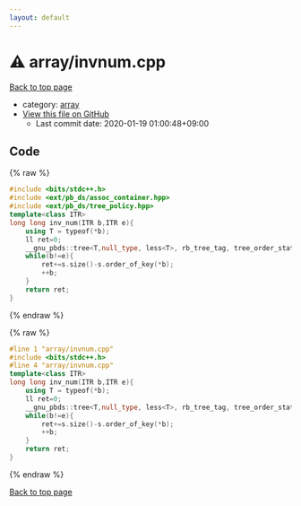 ```yaml
---
layout: default
---
```


<!-- mathjax config similar to math.stackexchange -->
<script type="text/javascript" async
  src="https://cdnjs.cloudflare.com/ajax/libs/mathjax/2.7.5/MathJax.js?config=TeX-MML-AM_CHTML">
</script>
<script type="text/x-mathjax-config">
  MathJax.Hub.Config({
    TeX: { equationNumbers: { autoNumber: "AMS" }},
    tex2jax: {
      inlineMath: [ ['$','$'] ],
      processEscapes: true
    },
    "HTML-CSS": { matchFontHeight: false },
    displayAlign: "left",
    displayIndent: "2em"
  });
</script>

<script type="text/javascript" src="https://cdnjs.cloudflare.com/ajax/libs/jquery/3.4.1/jquery.min.js"></script>
<script src="https://cdn.jsdelivr.net/npm/jquery-balloon-js@1.1.2/jquery.balloon.min.js" integrity="sha256-ZEYs9VrgAeNuPvs15E39OsyOJaIkXEEt10fzxJ20+2I=" crossorigin="anonymous"></script>
<script type="text/javascript" src="../../assets/js/copy-button.js"></script>
<link rel="stylesheet" href="../../assets/css/copy-button.css" />


# :warning: array/invnum.cpp

<a href="../../index.html">Back to top page</a>

* category: <a href="../../index.html#f1f713c9e000f5d3f280adbd124df4f5">array</a>
* <a href="{{ site.github.repository_url }}/blob/master/array/invnum.cpp">View this file on GitHub</a>
    - Last commit date: 2020-01-19 01:00:48+09:00




## Code

<a id="unbundled"></a>
{% raw %}
```cpp
#include <bits/stdc++.h>
#include <ext/pb_ds/assoc_container.hpp>
#include <ext/pb_ds/tree_policy.hpp>
template<class ITR>
long long inv_num(ITR b,ITR e){
    using T = typeof(*b);
    ll ret=0;
    __gnu_pbds::tree<T,null_type, less<T>, rb_tree_tag, tree_order_statistics_node_update> s;
    while(b!=e){
        ret+=s.size()-s.order_of_key(*b);
        ++b;
    }
    return ret;
}
```
{% endraw %}

<a id="bundled"></a>
{% raw %}
```cpp
#line 1 "array/invnum.cpp"
#include <bits/stdc++.h>
#line 4 "array/invnum.cpp"
template<class ITR>
long long inv_num(ITR b,ITR e){
    using T = typeof(*b);
    ll ret=0;
    __gnu_pbds::tree<T,null_type, less<T>, rb_tree_tag, tree_order_statistics_node_update> s;
    while(b!=e){
        ret+=s.size()-s.order_of_key(*b);
        ++b;
    }
    return ret;
}

```
{% endraw %}

<a href="../../index.html">Back to top page</a>

